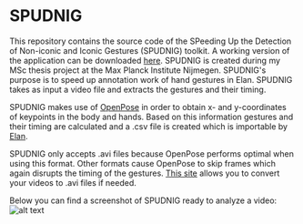 # SPUDNIG
This repository contains the source code of the SPeeding Up the Detection of Non-iconic and Iconic Gestures (SPUDNIG) toolkit. A working version of the application can be downloaded [here](www.test.com). SPUDNIG is created during my MSc thesis project at the Max Planck Institute Nijmegen. SPUDNIG's purpose is to speed up annotation work of hand gestures in Elan. SPUDNIG takes as input a video file and extracts the gestures and their timing.

SPUDNIG makes use of [OpenPose](https://github.com/CMU-Perceptual-Computing-Lab/openpose) in order to obtain x- and y-coordinates of keypoints in the body and hands. Based on this information gestures and their timing are calculated and a .csv file is created which is importable by [Elan](https://tla.mpi.nl/tools/tla-tools/elan/).

SPUDNIG only accepts .avi files because OpenPose performs optimal when using this format. Other formats cause OpenPose to skip frames which again disrupts the timing of the gestures. [This site](https://www.any-video-converter.com/products/for_video_free/) allows you to convert your videos to .avi files if needed.


Below you can find a screenshot of SPUDNIG ready to analyze a video:
![alt text](https://github.com/jorrip/SPUDNIG/blob/master/Screenshot.png)












